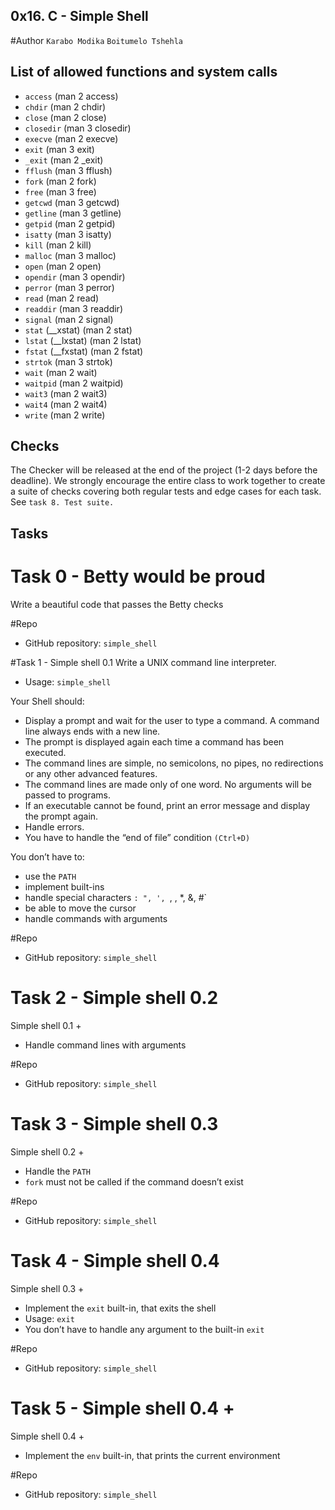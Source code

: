 ## 0x16. C - Simple Shell

#Author 
`Karabo Modika`
`Boitumelo Tshehla`

## List of allowed functions and system calls
* `access` (man 2 access)
* `chdir` (man 2 chdir)
* `close` (man 2 close)
* `closedir` (man 3 closedir)
* `execve` (man 2 execve)
* `exit` (man 3 exit)
* `_exit` (man 2 _exit)
* `fflush` (man 3 fflush)
* `fork` (man 2 fork)
* `free` (man 3 free)
* `getcwd` (man 3 getcwd)
* `getline` (man 3 getline)
* `getpid` (man 2 getpid)
* `isatty` (man 3 isatty)
* `kill` (man 2 kill)
* `malloc` (man 3 malloc)
* `open` (man 2 open)
* `opendir` (man 3 opendir)
* `perror` (man 3 perror)
* `read` (man 2 read)
* `readdir` (man 3 readdir)
* `signal` (man 2 signal)
* `stat` (__xstat) (man 2 stat)
* `lstat` (__lxstat) (man 2 lstat)
* `fstat` (__fxstat) (man 2 fstat)
* `strtok` (man 3 strtok)
* `wait` (man 2 wait)
* `waitpid` (man 2 waitpid)
* `wait3` (man 2 wait3)
* `wait4` (man 2 wait4)
* `write` (man 2 write)

## Checks 
The Checker will be released at the end of the project (1-2 days before the deadline). We strongly encourage the entire class to work together to create a suite of checks covering both regular tests and edge cases for each task. See `task 8. Test suite.`

## Tasks

# Task 0 - Betty would be proud 
Write a beautiful code that passes the Betty checks

#Repo
* GitHub repository: `simple_shell`

#Task 1 -  Simple shell 0.1 
Write a UNIX command line interpreter.
* Usage: `simple_shell`

Your Shell should:
* Display a prompt and wait for the user to type a command. A command line always ends with a new line.
* The prompt is displayed again each time a command has been executed.
* The command lines are simple, no semicolons, no pipes, no redirections or any other advanced features.
* The command lines are made only of one word. No arguments will be passed to programs.
* If an executable cannot be found, print an error message and display the prompt again.
* Handle errors.
* You have to handle the “end of file” condition `(Ctrl+D)`

You don’t have to:
* use the `PATH`
* implement built-ins
* handle special characters `: ", ', `, \, *, &, #`
* be able to move the cursor
* handle commands with arguments

#Repo
* GitHub repository: `simple_shell`

# Task 2 - Simple shell 0.2 
Simple shell 0.1 +
* Handle command lines with arguments

#Repo
* GitHub repository: `simple_shell`

# Task 3 -  Simple shell 0.3 
Simple shell 0.2 +
* Handle the `PATH`
* `fork` must not be called if the command doesn’t exist

#Repo
* GitHub repository: `simple_shell`

# Task 4 - Simple shell 0.4 
Simple shell 0.3 +
* Implement the `exit` built-in, that exits the shell
* Usage: `exit`
* You don’t have to handle any argument to the built-in `exit`

#Repo
* GitHub repository: `simple_shell`

# Task 5 - Simple shell 0.4 +
Simple shell 0.4 +

* Implement the `env` built-in, that prints the current environment

#Repo
* GitHub repository: `simple_shell`

